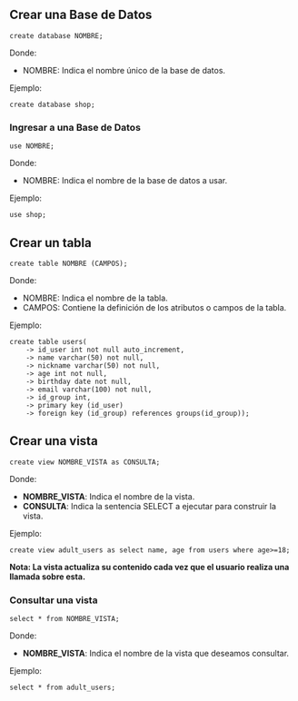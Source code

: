 ## Crear una Base de Datos

```
create database NOMBRE;
```

Donde:

- NOMBRE: Indica el nombre único de la base de datos.

Ejemplo:

```
create database shop;
```

### Ingresar a una Base de Datos

```
use NOMBRE;
```

Donde:

- NOMBRE: Indica el nombre de la base de datos a usar.

Ejemplo:

```
use shop;
```

## Crear un tabla

```
create table NOMBRE (CAMPOS);
```

Donde:

- NOMBRE: Indica el nombre de la tabla.
- CAMPOS: Contiene la definición de los atributos o campos de la tabla.

Ejemplo:

```
create table users(
	-> id_user int not null auto_increment,
    -> name varchar(50) not null,
    -> nickname varchar(50) not null,
    -> age int not null,
    -> birthday date not null,
    -> email varchar(100) not null,
    -> id_group int,
    -> primary key (id_user)
    -> foreign key (id_group) references groups(id_group));
```

## Crear una vista

```
create view NOMBRE_VISTA as CONSULTA;
```

Donde:

- **NOMBRE_VISTA**: Indica el nombre de la vista.
- **CONSULTA**: Indica la sentencia SELECT a ejecutar para construir la vista.

Ejemplo:

```
create view adult_users as select name, age from users where age>=18;
```

**Nota: La vista actualiza su contenido cada vez que el usuario realiza una llamada sobre esta.**
### Consultar una vista

```
select * from NOMBRE_VISTA;
```

Donde:

- **NOMBRE_VISTA**: Indica el nombre de la vista que deseamos consultar.

Ejemplo:

```
select * from adult_users;
```